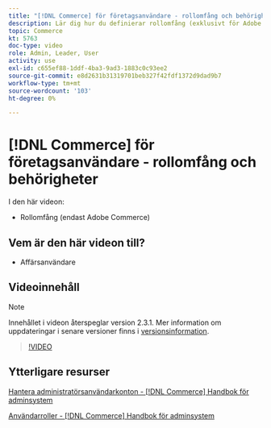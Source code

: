 ```yaml
---
title: "[!DNL Commerce] för företagsanvändare - rollomfång och behörigheter"
description: Lär dig hur du definierar rollomfång (exklusivt för Adobe Commerce) och tillhörande behörigheter per webbplats eller butik.
topic: Commerce
kt: 5763
doc-type: video
role: Admin, Leader, User
activity: use
exl-id: c655ef88-1ddf-4ba3-9ad3-1883c0c93ee2
source-git-commit: e8d2631b31319701beb327f42fdf1372d9dad9b7
workflow-type: tm+mt
source-wordcount: '103'
ht-degree: 0%

---
```


# [!DNL Commerce] för företagsanvändare - rollomfång och behörigheter

I den här videon:

- Rollomfång (endast Adobe Commerce)

## Vem är den här videon till?

- Affärsanvändare

## Videoinnehåll

>[!NOTE]
>
>Innehållet i videon återspeglar version 2.3.1. Mer information om uppdateringar i senare versioner finns i [versionsinformation](https://experienceleague.adobe.com/docs/commerce-operations/release/notes/overview.html).

>[!VIDEO](https://video.tv.adobe.com/v/35948?quality=12&learn=on)

## Ytterligare resurser

[Hantera administratörsanvändarkonton - [!DNL Commerce] Handbok för adminsystem](https://experienceleague.adobe.com/docs/commerce-admin/systems/user-accounts/permissions-users-all.html)

[Användarroller - [!DNL Commerce] Handbok för adminsystem](https://experienceleague.adobe.com/docs/commerce-admin/systems/user-accounts/permissions-user-roles.html)
